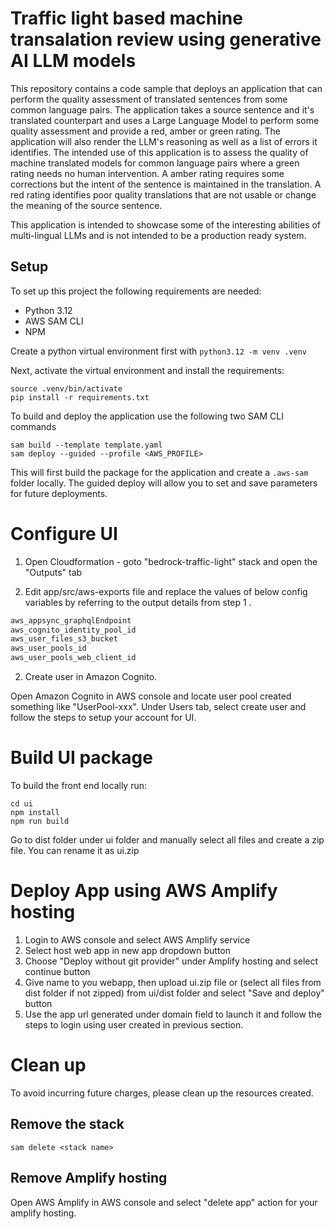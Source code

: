 # Traffic light based machine transalation review using generative AI LLM models

This repository contains a code sample that deploys an application that can perform the quality assessment of translated sentences from some common language pairs. The application takes a source sentence and it's translated counterpart and uses a Large Language Model to perform some quality assessment and provide a red, amber or green rating. The application will also render the LLM's reasoning as well as a list of errors it identifies. The intended use of this application is to assess the quality of machine translated models for common language pairs where a green rating needs no human intervention. A amber rating requires some corrections but the intent of the sentence is maintained in the translation. A red rating identifies poor quality translations that are not usable or change the meaning of the source sentence. 

This application is intended to showcase some of the interesting abilities of multi-lingual LLMs and is not intended to be a production ready system.

## Setup

To set up this project the following requirements are needed:

- Python 3.12
- AWS SAM CLI
- NPM

Create a python virtual environment first with `python3.12 -m venv .venv`

Next, activate the virtual environment and install the requirements:

```
source .venv/bin/activate
pip install -r requirements.txt
```

To build and deploy the application use the following two SAM CLI commands

```
sam build --template template.yaml
sam deploy --guided --profile <AWS_PROFILE>
```

This will first build the package for the application and create a `.aws-sam` folder locally.
The guided deploy will allow you to set and save parameters for future deployments.

# Configure UI

1. Open Cloudformation - goto "bedrock-traffic-light" stack and open the "Outputs" tab

2. Edit app/src/aws-exports file and replace the values of below config variables by referring to the output details from step 1 .

```bash
aws_appsync_graphqlEndpoint
aws_cognito_identity_pool_id
aws_user_files_s3_bucket
aws_user_pools_id
aws_user_pools_web_client_id
```

2. Create user in Amazon Cognito.

Open Amazon Cognito in AWS console and locate user pool created something like "UserPool-xxx". Under Users tab, select create user and follow the steps to setup your account for UI.

# Build UI package

To build the front end locally run:

```
cd ui
npm install
npm run build
```

Go to dist folder under ui folder and manually select all files and create a zip file. You can rename it as ui.zip

# Deploy App using AWS Amplify hosting

1. Login to AWS console and select AWS Amplify service
2. Select host web app in new app dropdown button
3. Choose "Deploy without git provider" under Amplify hosting and select continue button
4. Give name to you webapp, then upload ui.zip file or (select all files from dist folder if not zipped) from ui/dist folder and select "Save and deploy" button
5. Use the app url generated under domain field to launch it and follow the steps to login using user created in previous section.

# Clean up

To avoid incurring future charges, please clean up the resources created.

## Remove the stack

```
sam delete <stack name>
```

## Remove Amplify hosting

Open AWS Amplify in AWS console and select "delete app" action for your amplify hosting.
